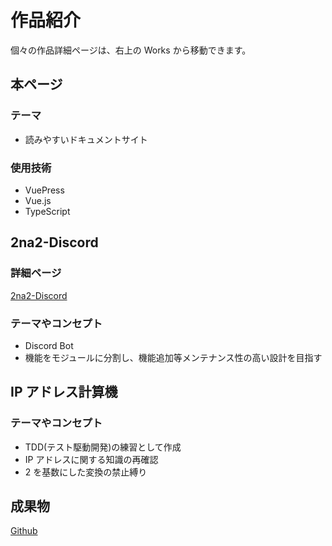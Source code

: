 # 作品紹介

個々の作品詳細ページは、右上の Works から移動できます。

## 本ページ

### テーマ

- 読みやすいドキュメントサイト

### 使用技術

- VuePress
- Vue.js
- TypeScript

## 2na2-Discord

### 詳細ページ

[2na2-Discord](/works/2na2-Discord/)

### テーマやコンセプト

- Discord Bot
- 機能をモジュールに分割し、機能追加等メンテナンス性の高い設計を目指す

## IP アドレス計算機

### テーマやコンセプト

- TDD(テスト駆動開発)の練習として作成
- IP アドレスに関する知識の再確認
- 2 を基数にした変換の禁止縛り

## 成果物

[Github](https://github.com/na2na-p/calc-ip-address)
